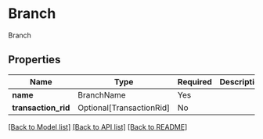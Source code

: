 # Branch

Branch

## Properties
| Name | Type | Required | Description |
| ------------ | ------------- | ------------- | ------------- |
**name** | BranchName | Yes |  |
**transaction_rid** | Optional[TransactionRid] | No |  |


[[Back to Model list]](../../../README.md#models-v2-link) [[Back to API list]](../../../README.md#documentation-for-api-endpoints) [[Back to README]](../../../README.md)
